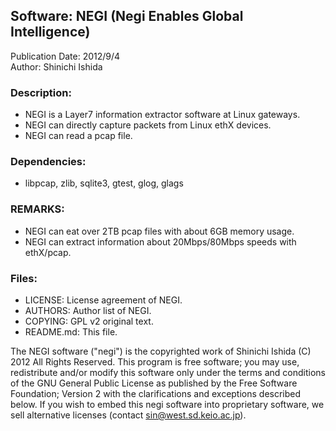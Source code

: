 ## Software: NEGI (Negi Enables Global Intelligence)
Publication Date: 2012/9/4  
Author: Shinichi Ishida  

### Description:
* NEGI is a Layer7 information extractor software at Linux gateways.
* NEGI can directly capture packets from Linux ethX devices.
* NEGI can read a pcap file.

### Dependencies:
* libpcap, zlib, sqlite3, gtest, glog, glags

### REMARKS:
* NEGI can eat over 2TB pcap files with about 6GB memory usage.
* NEGI can extract information about 20Mbps/80Mbps speeds with ethX/pcap.

### Files:
 * LICENSE: License agreement of NEGI.
 * AUTHORS: Author list of NEGI.
 * COPYING: GPL v2 original text.
 * README.md: This file.


The NEGI software ("negi") is the copyrighted work of Shinichi Ishida (C) 2012 All Rights Reserved.
This program is free software; you may use, redistribute and/or modify this software only under the terms and conditions of the GNU General Public License as published by the Free Software Foundation; Version 2 with the clarifications and exceptions described below. If you wish to embed this negi software into proprietary software, we sell alternative licenses (contact sin@west.sd.keio.ac.jp).

